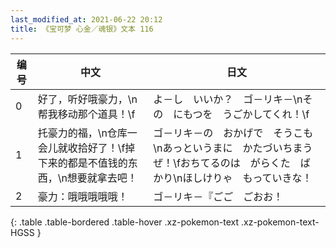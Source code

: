 ```yaml
---
last_modified_at: 2021-06-22 20:12
title: 《宝可梦 心金／魂银》文本 116
---
```

| 编号 | 中文 | 日文 |
| ---- | ---- | ---- |
| 0 | 好了，听好哦豪力，\n帮我移动那个道具！\f | よ－し　いいか？　ゴ－リキ－\nその　にもつを　うごかしてくれ！\f |
| 1 | 托豪力的福，\n仓库一会儿就收拾好了！\f掉下来的都是不值钱的东西，\n想要就拿去吧！ | ゴ－リキ－の　おかげで　そうこも\nあっというまに　かたづいちまうぜ！\fおちてるのは　がらくた　ばかり\nほしけりゃ　もっていきな！ |
| 2 | 豪力：哦哦哦哦哦！ | ゴ－リキ－『ごご　ごおお！ |
{: .table .table-bordered .table-hover .xz-pokemon-text .xz-pokemon-text-HGSS }
